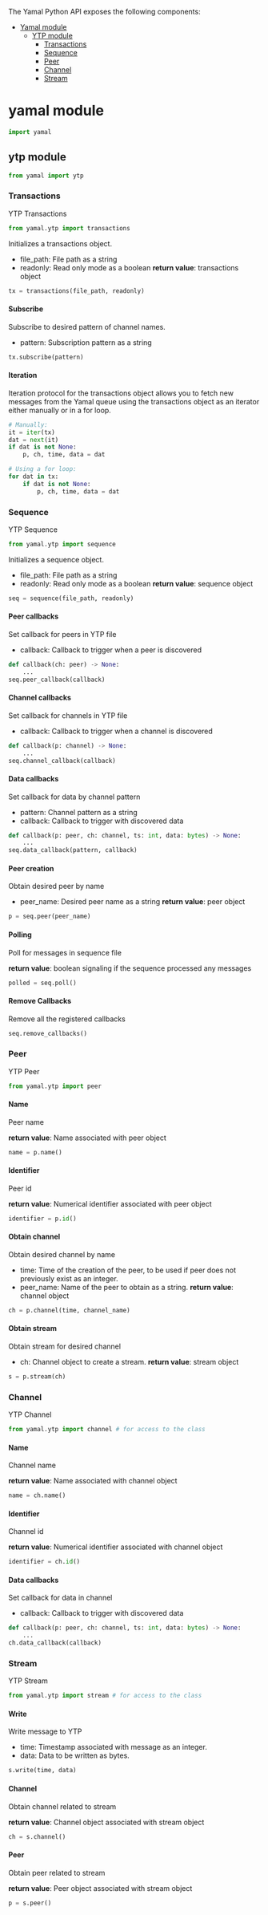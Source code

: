 The Yamal Python API exposes the following components:

- [Yamal module](#yamal-module)
  - [YTP module](#ytp-module)
    - [Transactions](#transactions)
    - [Sequence](#sequence)
    - [Peer](#peer)
    - [Channel](#channel)
    - [Stream](#stream)

# yamal module
```python
import yamal
```

## ytp module

```python
from yamal import ytp
```

### Transactions

YTP Transactions

```python
from yamal.ytp import transactions
```

Initializes a transactions object. 

- file_path: File path as a string
- readonly: Read only mode as a boolean
**return value**: transactions object

```python
tx = transactions(file_path, readonly)
```

#### Subscribe

Subscribe to desired pattern of channel names.

- pattern: Subscription pattern as a string

```python
tx.subscribe(pattern)
```

#### Iteration

Iteration protocol for the transactions object allows you to fetch new messages from the Yamal queue using the transactions object as an iterator either manually or in a for loop.

```python
# Manually:
it = iter(tx)
dat = next(it)
if dat is not None:
    p, ch, time, data = dat

# Using a for loop:
for dat in tx:
    if dat is not None:
        p, ch, time, data = dat
```

### Sequence

YTP Sequence

```python
from yamal.ytp import sequence
```

Initializes a sequence object. 

- file_path: File path as a string
- readonly: Read only mode as a boolean
**return value**: sequence object

```python
seq = sequence(file_path, readonly)
```

#### Peer callbacks

Set callback for peers in YTP file

- callback: Callback to trigger when a peer is discovered

```python
def callback(ch: peer) -> None:
    ...
seq.peer_callback(callback)
```

#### Channel callbacks

Set callback for channels in YTP file

- callback: Callback to trigger when a channel is discovered

```python
def callback(p: channel) -> None:
    ...
seq.channel_callback(callback)
```

#### Data callbacks

Set callback for data by channel pattern

- pattern: Channel pattern as a string
- callback: Callback to trigger with discovered data

```python
def callback(p: peer, ch: channel, ts: int, data: bytes) -> None:
    ...
seq.data_callback(pattern, callback)
```

#### Peer creation

Obtain desired peer by name

- peer_name: Desired peer name as a string
**return value**: peer object

```python
p = seq.peer(peer_name)
```

#### Polling

Poll for messages in sequence file

**return value**: boolean signaling if the sequence processed any messages

```python
polled = seq.poll()
```

#### Remove Callbacks

Remove all the registered callbacks

```python
seq.remove_callbacks()
```

### Peer

YTP Peer

```python
from yamal.ytp import peer
```

#### Name

Peer name

**return value**: Name associated with peer object

```python
name = p.name()
```

#### Identifier

Peer id

**return value**: Numerical identifier associated with peer object

```python
identifier = p.id()
```

#### Obtain channel

Obtain desired channel by name

- time: Time of the creation of the peer, to be used if peer does not previously exist as an integer.
- peer_name: Name of the peer to obtain as a string.
**return value**: channel object

```python
ch = p.channel(time, channel_name)
```

#### Obtain stream

Obtain stream for desired channel

- ch: Channel object to create a stream.
**return value**: stream object

```python
s = p.stream(ch)
```

### Channel

YTP Channel

```python
from yamal.ytp import channel # for access to the class
```

#### Name

Channel name

**return value**: Name associated with channel object

```python
name = ch.name()
```

#### Identifier

Channel id

**return value**: Numerical identifier associated with channel object

```python
identifier = ch.id()
```

#### Data callbacks

Set callback for data in channel

- callback: Callback to trigger with discovered data

```python
def callback(p: peer, ch: channel, ts: int, data: bytes) -> None:
    ...
ch.data_callback(callback)
```

### Stream

YTP Stream

```python
from yamal.ytp import stream # for access to the class
```

#### Write

Write message to YTP

- time: Timestamp associated with message as an integer.
- data: Data to be written as bytes.

```python
s.write(time, data)
```

#### Channel

Obtain channel related to stream

**return value**: Channel object associated with stream object

```python
ch = s.channel()
```

#### Peer

Obtain peer related to stream

**return value**: Peer object associated with stream object

```python
p = s.peer()
```
